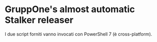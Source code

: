 # GruppOne's almost automatic Stalker releaser

<!-- FIXME NOT WORKING -->
<!-- TODO where are packageFiles in this project? -->

I due script forniti vanno invocati con PowerShell 7 (è cross-platform).
